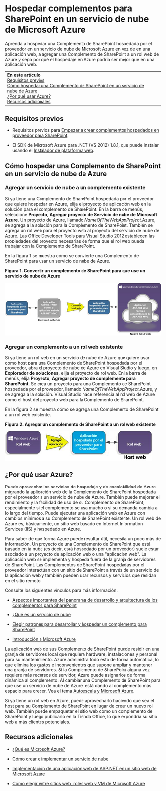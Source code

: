 

# Hospedar complementos para SharePoint en un servicio de nube de Microsoft Azure
Aprenda a hospedar una Complemento de SharePoint hospedada por el proveedor en un servicio de nube de Microsoft Azure en vez de en una aplicación web, a agregar una Complemento de SharePoint a un rol web de Azure y sepa por qué el hospedaje en Azure podría ser mejor que en una aplicación web.





|||
|:-----|:-----|
|**En este artículo** <BR/> [Requisitos previos](#SP15createselfhostapp_bk_prereq) <BR/> [Cómo hospedar una Complemento de SharePoint en un servicio de nube de Azure](#SP15HostAzure_bk_HowTo) <BR/> [¿Por qué usar Azure?](#SP15HostAzure_bk_Why) <BR/> [Recursos adicionales](#SP15Devapps_AddtionalResources)||
 

## Requisitos previos
<a name="SP15createselfhostapp_bk_prereq"> </a>


- Requisitos previos para  [Empezar a crear complementos hospedados en proveedor para SharePoint](get-started-creating-provider-hosted-sharepoint-add-ins.md).


- El SDK de Microsoft Azure para .NET (VS 2012) 1.8.1, que puede instalar usando el  [Instalador de plataforma web](http://www.microsoft.com/web/downloads/platform.aspx).



## Cómo hospedar una Complemento de SharePoint en un servicio de nube de Azure
<a name="SP15HostAzure_bk_HowTo"> </a>


### Agregar un servicio de nube a un complemento existente

Si ya tiene una Complemento de SharePoint hospedada por el proveedor que quiere hospedar en Azure, elija el proyecto de aplicación web en la solución para el complemento de SharePoint. En la barra de menús, seleccione **Proyecto**, **Agregar proyecto de Servicio de nube de Microsoft Azure**. Un proyecto de Azure, llamado  _NameOfTheWebAppProject_.Azure, se agrega a la solución para la Complemento de SharePoint. También se agrega un rol web para el proyecto web al proyecto del servicio de nube de Azure. Las Office Developer Tools para Visual Studio 2012 establecen las propiedades del proyecto necesarias de forma que el rol web pueda trabajar con la Complemento de SharePoint.



En la figura 1 se muestra cómo se convierte una Complemento de SharePoint para usar un servicio de nube de Azure.




**Figura 1. Convertir un complemento de SharePoint para que use un servicio de nube de Azure**








![Conversión de una aplicación para SharePoint para que use el rol web de Microsoft Azure](images/SP_15_App_ConvertAppToWebRole.jpg)












### Agregar un complemento a un rol web existente

Si ya tiene un rol web en un servicio de nube de Azure que quiere usar como host para una Complemento de SharePoint hospedada por el proveedor, abra el proyecto de nube de Azure en Visual Studio y luego, en **Explorador de soluciones**, elija el proyecto de rol web. En la barra de menús, elija **Proyecto**, **Agregar proyecto de complemento para SharePoint**. Se crea un proyecto para una Complemento de SharePoint hospedada por el proveedor, llamado  _NameOfTheWebAppProject_.Azure, y se agrega a la solución. Visual Studio hace referencia al rol web de Azure como el host del proyecto web para la Complemento de SharePoint.



En la figura 2 se muestra cómo se agrega una Complemento de SharePoint a un rol web existente.




**Figura 2. Agregar un complemento de SharePoint a un rol web existente**








![Adición de una aplicación para SharePoint a un rol web existente](images/SP_15_App_AddAppToWebRole.jpg)












## ¿Por qué usar Azure?
<a name="SP15HostAzure_bk_Why"> </a>

Puede aprovechar los servicios de hospedaje y de escalabilidad de Azure migrando la aplicación web de la Complemento de SharePoint hospedada por el proveedor a un servicio de nube de Azure. También puede mejorar el rendimiento y la facilidad de uso de su Complemento de SharePoint, especialmente si el complemento se usa mucho o si su demanda cambia a lo largo del tiempo. Puede ejecutar una aplicación web en Azure con cambios mínimos a su Complemento de SharePoint existente. Un rol web de Azure es, básicamente, un sitio web basado en Internet Information Services (IIS) y hospedado en Azure. 



Para saber de qué forma Azure puede resultar útil, necesita un poco más de información. Un proyecto de una Complemento de SharePoint que está basado en la nube (es decir, está hospedado por un proveedor) suele estar asociado a un proyecto de aplicación web o una "aplicación web". La aplicación web se implementa y hospeda fuera de la granja de servidores de SharePoint. Las Complementos de SharePoint hospedadas por el proveedor interactúan con un sitio de SharePoint a través de un servicio de la aplicación web y también pueden usar recursos y servicios que residan en el sitio remoto.



Consulte los siguientes vínculos para más información.




-  [Aspectos importantes del panorama de desarrollo y arquitectura de los complementos para SharePoint](important-aspects-of-the-sharepoint-add-in-architecture-and-development-landscap.md)


-  [¿Qué es un servicio de nube](http://www.windowsazure.com/es-es/manage/services/cloud-services/what-is-a-cloud-service/)


-  [Elegir patrones para desarrollar y hospedar un complemento para SharePoint](choose-patterns-for-developing-and-hosting-your-sharepoint-add-in.md)


-  [Introducción a Microsoft Azure](http://www.windowsazure.com/es-es/develop/net/fundamentals/intro-to-windows-azure/)


La aplicación web de sus Complemento de SharePoint puede residir en una granja de servidores local que requiera hardware, instalaciones y personal para su mantenimiento. Azure administra todo esto de forma automática, lo que elimina los gastos e inconvenientes que supone ampliar y mantener una granja de servidores. Si la Complemento de SharePoint alguna vez requiere más recursos de servidor, Azure puede asignarlos de forma dinámica al complemento. Al cambiar una Complemento de SharePoint para que use un servicio de nube de Azure, está dando al complemento más espacio para crecer. Vea el tema  [Autoescala y Microsoft Azure](http://msdn.microsoft.com/es-es/library/hh680945%28v=pandp.50%29.aspx).



Si ya tiene un rol web en Azure, puede aprovecharlo haciendo que sea el host para su Complemento de SharePoint en lugar de crear un nuevo rol web. También puede empaquetar el sitio web como un complemento de SharePoint y luego publicarlo en la Tienda Office, lo que expondría su sitio web a más clientes potenciales.




## Recursos adicionales
<a name="SP15Devapps_AddtionalResources"> </a>


-  [¿Qué es Microsoft Azure?](http://www.windowsazure.com/es-es/documentation/)


-  [Cómo crear e implementar un servicio de nube](http://www.windowsazure.com/es-es/manage/services/cloud-services/how-to-create-and-deploy-a-cloud-service/)


-  [Implementación de una aplicación web de ASP.NET en un sitio web de Microsoft Azure](http://www.windowsazure.com/es-es/develop/net/tutorials/get-started/)


-  [Cómo elegir entre sitios web, roles web y VM de Microsoft Azure](http://dotnetthread.com/articles/30-Choosing-between-Windows-Azure-Web-Sites-Web-Roles-and-VMs.aspx)

  